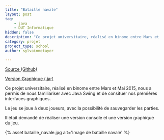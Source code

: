 ```yaml
---
title: "Bataille navale"
layout: post
tag: 
    - java
    - DUT Informatique
hidden: false
description: "Ce projet universitaire, réalisé en binome entre Mars et Mai 2015, nous a permis de nous familiariser avec Java Swing et de consituer nos premières interfaces graphiques."
category: projet
project_type: school
author: sylvainmetayer

---
```


[Source (Github)](https://github.com/sylvainmetayer/BatailleNavale)

[Version Graphique (.jar)](https://github.com/sylvainmetayer/BatailleNavale/blob/master/versionGraphique.jar?raw=true)

Ce projet universitaire, réalisé en binome entre Mars et Mai 2015, nous a permis de nous familiariser avec Java Swing et de consituer nos premières interfaces graphiques.

Le jeu se joue à deux joueurs, avec la possibilité de sauvegarder les parties.

Il était demandé de réaliser une version console et une version graphique du jeu.

{% asset bataille_navale.jpg alt='Image de bataille navale' %}

